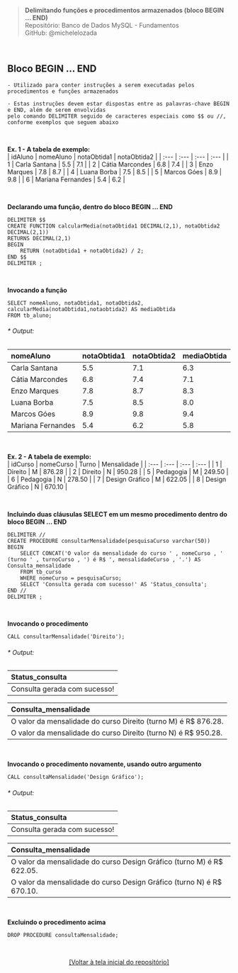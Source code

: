 > **Delimitando funções e procedimentos armazenados (bloco BEGIN ... END)**  
> Repositório: Banco de Dados MySQL - Fundamentos  
> GitHub: @michelelozada
&nbsp;
     
&nbsp;  
## Bloco BEGIN ... END
```
- Utilizado para conter instruções a serem executadas pelos procedimentos e funções armazenados

- Estas instruções devem estar dispostas entre as palavras-chave BEGIN e END, além de serem envolvidas 
pelo comando DELIMITER seguido de caracteres especiais como $$ ou //, conforme exemplos que seguem abaixo
```
     
&nbsp;  

**Ex. 1 - A tabela de exemplo:**  
| idAluno | nomeAluno         | notaObtida1 | notaObtida2 |
| :---    | :---              | :---        | :---        |
| 1	      | Carla Santana	  | 5.5	        | 7.1         |
| 2	      | Cátia Marcondes	  | 6.8	        | 7.4         |
| 3	      | Enzo Marques	  | 7.8	        | 8.7         |
| 4	      | Luana Borba	      | 7.5	        | 8.5         | 
| 5	      | Marcos Góes	      | 8.9	        | 9.8         |
| 6	      | Mariana Fernandes |	5.4	        | 6.2         |

&nbsp;   

**Declarando uma função, dentro do bloco BEGIN ... END**
```mysql
DELIMITER $$ 
CREATE FUNCTION calcularMedia(notaObtida1 DECIMAL(2,1), notaObtida2 DECIMAL(2,1))
RETURNS DECIMAL(2,1)
BEGIN   
	RETURN (notaObtida1 + notaObtida2) / 2;
END $$
DELIMITER ;
```

&nbsp;

**Invocando a função**
```mysql
SELECT nomeAluno, notaObtida1, notaObtida2, calcularMedia(notaObtida1,notaobtida2) AS mediaObtida
FROM tb_aluno;
````
###### * Output:  
| nomeAluno         | notaObtida1   | notaObtida2 | mediaObtida |
| :---              | :---          | :---        | :---        |
| Carla Santana	    | 5.5	        | 7.1         | 6.3			|
| Cátia Marcondes   | 6.8	        | 7.4         | 7.1			|
| Enzo Marques	    | 7.8	        | 8.7         | 8.3			|
| Luana Borba	    | 7.5	        | 8.5         | 8.0			|
| Marcos Góes	    | 8.9	        | 9.8         | 9.4			|
| Mariana Fernandes | 5.4	        | 6.2         | 5.8			|

&nbsp;  

**Ex. 2 - A tabela de exemplo:**  
| idCurso | nomeCurso 	   | Turno | Mensalidade |
| :---    | :---      	   | :---  | :---        |
| 1       | Direito        | M     | 876.28      |
| 2       | Direito        | N     | 950.28      |
| 5       | Pedagogia      | M     | 249.50      |
| 6       | Pedagogia      | N     | 278.50      |
| 7       | Design Gráfico | M     | 622.05      |
| 8       | Design Gráfico | N     | 670.10      |

&nbsp;
  
**Incluindo duas cláusulas SELECT em um mesmo procedimento dentro do bloco BEGIN ... END**
```mysql
DELIMITER //  
CREATE PROCEDURE consultarMensalidade(pesquisaCurso varchar(50))
BEGIN
	SELECT CONCAT('O valor da mensalidade do curso ' , nomeCurso , ' (turno ' , turnoCurso , ') é R$ ', mensalidadeCurso , '.') AS Consulta_mensalidade
	FROM tb_curso
	WHERE nomeCurso = pesquisaCurso;
	SELECT 'Consulta gerada com sucesso!' AS 'Status_consulta';
END //
DELIMITER ;  
```

&nbsp;  

**Invocando o procedimento**
```mysql
CALL consultarMensalidade('Direito');
```
###### * Output:  
| Status_consulta              |
| :---                         |
| Consulta gerada com sucesso! |

| Consulta_mensalidade                                           |
| :---                                                           |
| O valor da mensalidade do curso Direito (turno M) é R$ 876.28. |
| O valor da mensalidade do curso Direito (turno N) é R$ 950.28. |

&nbsp;

**Invocando o procedimento novamente, usando outro argumento**
```mysql
CALL consultaMensalidade('Design Gráfico');
```
###### * Output:  
| Status_consulta              |
| :---                         |
| Consulta gerada com sucesso! |

| Consulta_mensalidade                                                  |
| :---                                                                  |
| O valor da mensalidade do curso Design Gráfico (turno M) é R$ 622.05. |
| O valor da mensalidade do curso Design Gráfico (turno N) é R$ 670.10. |

&nbsp;
   
**Excluindo o procedimento acima**
```mysql
DROP PROCEDURE consultaMensalidade;
```

&nbsp;

<div align="center">
<a href="https://github.com/michelelozada/MySQL-Study-Notes">[Voltar à tela inicial do repositório]</a>
</div>